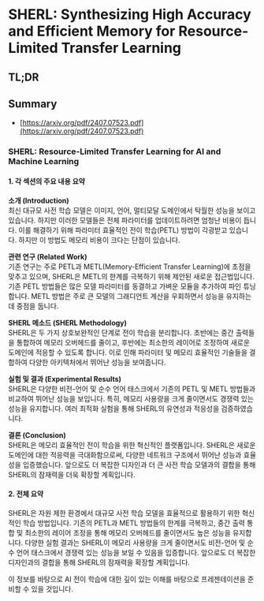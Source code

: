 # SHERL: Synthesizing High Accuracy and Efficient Memory for Resource-Limited Transfer Learning
## TL;DR
## Summary
- [https://arxiv.org/pdf/2407.07523.pdf](https://arxiv.org/pdf/2407.07523.pdf)

### SHERL: Resource-Limited Transfer Learning for AI and Machine Learning

#### 1. 각 섹션의 주요 내용 요약

**소개 (Introduction)**  
최신 대규모 사전 학습 모델은 이미지, 언어, 멀티모달 도메인에서 탁월한 성능을 보이고 있습니다. 하지만 이러한 모델들은 전체 파라미터를 업데이트하려면 엄청난 비용이 듭니다. 이를 해결하기 위해 파라미터 효율적인 전이 학습(PETL) 방법이 각광받고 있습니다. 하지만 이 방법도 메모리 비용이 크다는 단점이 있습니다.

**관련 연구 (Related Work)**  
기존 연구는 주로 PETL과 METL(Memory-Efficient Transfer Learning)에 초점을 맞추고 있으며, SHERL은 METL의 한계를 극복하기 위해 제안된 새로운 접근법입니다. 기존 PETL 방법들은 많은 모델 파라미터를 동결하고 가벼운 모듈을 추가하여 파인 튜닝합니다. METL 방법은 주로 큰 모델의 그래디언트 계산을 우회하면서 성능을 유지하는 데 중점을 둡니다.

**SHERL 메소드 (SHERL Methodology)**  
SHERL은 두 가지 상호보완적인 단계로 전이 학습을 분리합니다. 초반에는 중간 출력들을 통합하여 메모리 오버헤드를 줄이고, 후반에는 최소한의 레이어로 조정하여 새로운 도메인에 적응할 수 있도록 합니다. 이로 인해 파라미터 및 메모리 효율적인 기술들을 결합하여 다양한 아키텍처에서 뛰어난 성능을 보여줍니다.

**실험 및 결과 (Experimental Results)**  
SHERL은 다양한 비전-언어 및 순수 언어 태스크에서 기존의 PETL 및 METL 방법들과 비교하여 뛰어난 성능을 보입니다. 특히, 메모리 사용량을 크게 줄이면서도 경쟁력 있는 성능을 유지합니다. 여러 최적화 실험을 통해 SHERL의 유연성과 적응성을 검증하였습니다.

**결론 (Conclusion)**  
SHERL은 메모리 효율적인 전이 학습을 위한 혁신적인 플랫폼입니다. SHERL은 새로운 도메인에 대한 적응력을 극대화함으로써, 다양한 네트워크 구조에서 뛰어난 성능과 효율성을 입증했습니다. 앞으로도 더 복잡한 디자인과 더 큰 사전 학습 모델과의 결합을 통해 SHERL의 잠재력을 더욱 확장할 계획입니다.

#### 2. 전체 요약

SHERL은 자원 제한 환경에서 대규모 사전 학습 모델을 효율적으로 활용하기 위한 혁신적인 학습 방법입니다. 기존의 PETL과 METL 방법들의 한계를 극복하고, 중간 출력 통합 및 최소한의 레이어 조정을 통해 메모리 오버헤드를 줄이면서도 높은 성능을 유지합니다. 다양한 실험 결과는 SHERL이 메모리 사용량을 크게 줄이면서도 비전-언어 및 순수 언어 태스크에서 경쟁력 있는 성능을 보일 수 있음을 입증합니다. 앞으로도 더 복잡한 디자인과의 결합을 통해 SHERL의 잠재력을 확장할 계획입니다.

이 정보를 바탕으로 AI 전이 학습에 대한 깊이 있는 이해를 바탕으로 프레젠테이션을 준비할 수 있을 것입니다.